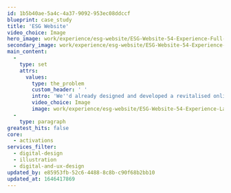 ```yaml
---
id: 1b5b40ae-5a4c-4a37-9092-953ec08ddccf
blueprint: case_study
title: 'ESG Website'
video_choice: Image
hero_image: work/experience/esg-website/ESG-Website-54-Experience-Full-Image-2732x1536.jpg
secondary_image: work/experience/esg-website/ESG-Website-54-Experience-Secondary-Image-927x522.jpg
main_content:
  -
    type: set
    attrs:
      values:
        type: the_problem
        custom_header: ' '
        intro: 'We''d already designed and developed a revitalised online presence for Utiligroup. However, things change in business. With a new vision for the future and a complete rebrand to ESG Global, we had to take things up a notch to build brand spanking new responsive websites in both English and Japanese, that were future-proof and ready to give people a brilliant online experience. We needed to shout from the server racks that they''re an industry leading global software provider with a technical but exciting approach to what they do. We pushed the design and the story with a combination of fluid layered pages built up with energetic motion graphics. The result? Increased unique users year on year and a more effective web experience all round.'
        video_choice: Image
        image: work/experience/esg-website/ESG-Website-54-Experience-Large-927x522.jpg
  -
    type: paragraph
greatest_hits: false
core:
  - activations
services_filter:
  - digital-design
  - illustration
  - digital-and-ux-design
updated_by: e85953fb-52c6-4488-8c8b-c90f68b2bb10
updated_at: 1646417869
---
```

